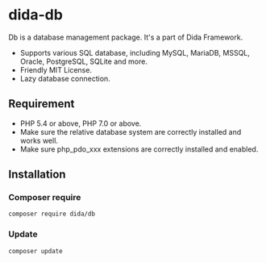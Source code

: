 # dida-db

Db is a database management package. It's a part of Dida Framework.

* Supports various SQL database, including MySQL, MariaDB, MSSQL, Oracle, PostgreSQL, SQLite and more.
* Friendly MIT License.
* Lazy database connection.

## Requirement

* PHP 5.4 or above, PHP 7.0 or above.
* Make sure the relative database system are correctly installed and works well.
* Make sure php_pdo_xxx extensions are correctly installed and enabled.

## Installation

### Composer require

```
composer require dida/db
```

### Update

```
composer update
```